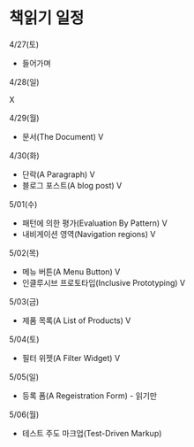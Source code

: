 # 책읽기 일정

4/27(토)

- 들어가며

4/28(일)

X

4/29(월)

- 문서(The Document) V

4/30(화)

- 단락(A Paragraph) V
- 블로그 포스트(A blog post) V

5/01(수)

- 패턴에 의한 평가(Evaluation By Pattern) V
- 내비게이션 영역(Navigation regions) V

5/02(목)

- 메뉴 버튼(A Menu Button) V
- 인클루시브 프로토타입(Inclusive Prototyping) V

5/03(금)

- 제품 목록(A List of Products) V

5/04(토)

- 필터 위젯(A Filter Widget) V

5/05(일)

- 등록 폼(A Regeistration Form) - 읽기만

5/06(월)

- 테스트 주도 마크업(Test-Driven Markup)
